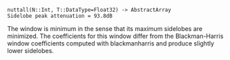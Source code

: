 ```
nuttall(N::Int, T::DataType=Float32) -> AbstractArray
Sidelobe peak attenuation = 93.8dB
```

The window is minimum in the sense that its maximum sidelobes are minimized. The coefficients for this window differ from the Blackman-Harris window coefficients computed with blackmanharris and produce slightly lower sidelobes.
